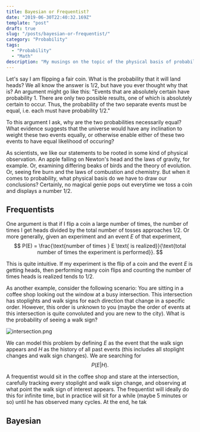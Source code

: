 ```yaml
---
title: Bayesian or Frequentist?
date: "2019-06-30T22:40:32.169Z"
template: "post"
draft: true
slug: "/posts/bayesian-or-frequentist/"
category: "Probability"
tags:
  - "Probability"
  - "Math"
description: "My musings on the topic of the physical basis of probability that cuts at the heart of our physical world and philosophy itself."
---
```

Let's say I am flipping a fair coin. What is the probability that it will land heads? We all know the answer is $1/2$, but have you ever thought why that is? An argument might go like this: "Events that are absolutely certain have probability $1$. There are only two possible results, one of which is absolutely certain to occur. Thus, the probability of the two separate events must be equal, i.e. each must have probability $1/2$." 

To this argument I ask, why are the two probabilities necessarily equal? What evidence suggests that the universe would have any inclination to weight these two events equally, or otherwise enable either of these two events to have equal likelihood of occuring? 

As scientists, we like our statements to be rooted in some kind of physical observation. An apple falling on Newton's head and the laws of gravity, for example. Or, examining differing beaks of birds and the theory of evolution. Or, seeing fire burn and the laws of combustion and chemistry. But when it comes to probability, what physical basis do we have to draw our conclusions? Certainly, no magical genie pops out everytime we toss a coin and displays a number $1/2$.  

## Frequentists
One argument is that if I flip a coin a large number of times, the number of times I get heads divided by the total number of tosses approaches $1/2$. Or more generally, given an experiment and an event $E$ of that experiment,
$$
P(E) = \frac{\text{number of times } E \text{ is realized}}{\text{total number of times the experiment is performed}}.
$$

This is quite intuitive. If my experiment is the flip of a coin and the event $E$ is getting heads, then performing many coin flips and counting the number of times heads is realized tends to $1/2$. 

As another example, consider the following scenario: You are sitting in a coffee shop looking out the window at a busy intersection. This intersection has stoplights and walk signs for each direction that change in a specific order. However, this order is unknown to you (maybe the order of events at this intersection is quite convoluted and you are new to the city). What is the probability of seeing a walk sign?

![intersection.png](/media/intersection.png)

We can model this problem by defining $E$ as the event that the walk sign appears and $H$ as the history of all past events (this includes all stoplight changes and walk sign changes). We are searching for 
$$
P(E|H).
$$ 

A frequentist would sit in the coffee shop and stare at the intersection, carefully tracking every stoplight and walk sign change, and observing at what point the walk sign of interest appears. The frequentist will ideally do this for infinite time, but in practice will sit for a while (maybe 5 minutes or so) until he has observed many cycles. At the end, he tak
## Bayesian
